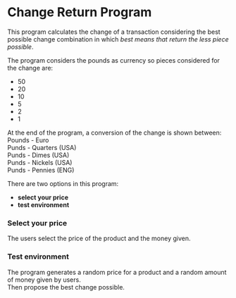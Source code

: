 <h1>Change Return Program</h1>

This program calculates the change of a transaction considering the best possible change combination in which <i>best means that return the less piece possible</i>.<br/>

The program considers the pounds as currency so pieces considered for the change are:<br/>
- 50 <br/>
- 20 <br/>
- 10 <br/>
- 5  <br/>
- 2  <br/>
- 1  <br/>

At the end of the program, a conversion of the change is shown between:<br/>
Pounds - Euro<br/>
Punds - Quarters (USA)<br/>
Punds - Dimes    (USA) <br/>
Punds - Nickels  (USA) <br/>
Punds - Pennies  (ENG)<br/>

There are two options in this program:<br/>
- <b>select your price</b><br/>
- <b>test environment</b><br/>

<h3>Select your price</h3>
The users select the price of the product and the money given.<br/>

<h3>Test environment</h3>
The program generates a random price for a product and a random amount of money given by users.<br/>
Then propose the best change possible.
